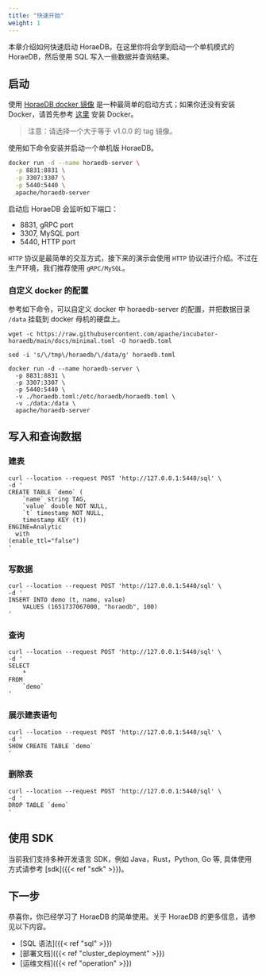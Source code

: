 ```yaml
---
title: "快速开始"
weight: 1
---
```


本章介绍如何快速启动 HoraeDB。在这里你将会学到启动一个单机模式的 HoraeDB，然后使用 SQL 写入一些数据并查询结果。

## 启动

使用 [HoraeDB docker 镜像](https://github.com/apache/incubator-horaedb/pkgs/container/horaedb-server) 是一种最简单的启动方式；如果你还没有安装 Docker，请首先参考 [这里](https://www.docker.com/products/docker-desktop/) 安装 Docker。

> 注意：请选择一个大于等于 v1.0.0 的 tag 镜像。

使用如下命令安装并启动一个单机版 HoraeDB。

```bash
docker run -d --name horaedb-server \
  -p 8831:8831 \
  -p 3307:3307 \
  -p 5440:5440 \
  apache/horaedb-server
```

启动后 HoraeDB 会监听如下端口：

- 8831, gRPC port
- 3307, MySQL port
- 5440, HTTP port

`HTTP` 协议是最简单的交互方式，接下来的演示会使用 `HTTP` 协议进行介绍。不过在生产环境，我们推荐使用 `gRPC/MySQL`。

### 自定义 docker 的配置

参考如下命令，可以自定义 docker 中 horaedb-server 的配置，并把数据目录 `/data` 挂载到 docker 母机的硬盘上。

```
wget -c https://raw.githubusercontent.com/apache/incubator-horaedb/main/docs/minimal.toml -O horaedb.toml

sed -i 's/\/tmp\/horaedb/\/data/g' horaedb.toml

docker run -d --name horaedb-server \
  -p 8831:8831 \
  -p 3307:3307 \
  -p 5440:5440 \
  -v ./horaedb.toml:/etc/horaedb/horaedb.toml \
  -v ./data:/data \
  apache/horaedb-server
```

## 写入和查询数据

### 建表

```shell
curl --location --request POST 'http://127.0.0.1:5440/sql' \
-d '
CREATE TABLE `demo` (
    `name` string TAG,
    `value` double NOT NULL,
    `t` timestamp NOT NULL,
    timestamp KEY (t))
ENGINE=Analytic
  with
(enable_ttl="false")
'
```

### 写数据

```shell
curl --location --request POST 'http://127.0.0.1:5440/sql' \
-d '
INSERT INTO demo (t, name, value)
    VALUES (1651737067000, "horaedb", 100)
'
```

### 查询

```shell
curl --location --request POST 'http://127.0.0.1:5440/sql' \
-d '
SELECT
    *
FROM
    `demo`
'
```

### 展示建表语句

```shell
curl --location --request POST 'http://127.0.0.1:5440/sql' \
-d '
SHOW CREATE TABLE `demo`
'
```

### 删除表

```shell
curl --location --request POST 'http://127.0.0.1:5440/sql' \
-d '
DROP TABLE `demo`
'
```

## 使用 SDK

当前我们支持多种开发语言 SDK，例如 Java，Rust，Python, Go 等, 具体使用方式请参考 [sdk]({{< ref "sdk" >}})。

## 下一步

恭喜你，你已经学习了 HoraeDB 的简单使用。关于 HoraeDB 的更多信息，请参见以下内容。

- [SQL 语法]({{< ref "sql" >}})
- [部署文档]({{< ref "cluster_deployment" >}})
- [运维文档]({{< ref "operation" >}})
